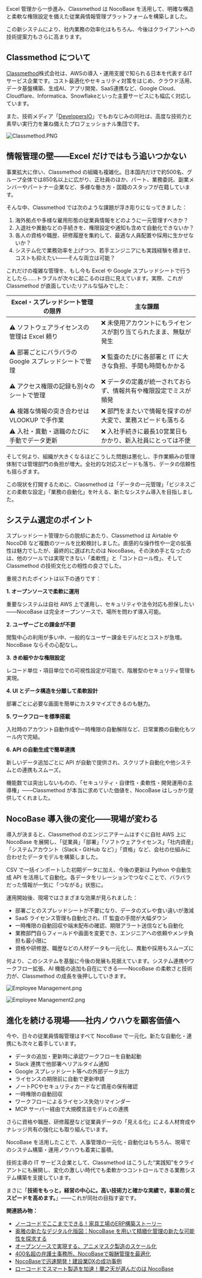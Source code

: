 Excel 管理から一歩進み、Classmethod は NocoBase を活用して、明確な構造と柔軟な権限設定を備えた従業員情報管理プラットフォームを構築しました。

この新システムにより、社内業務の効率化はもちろん、今後はクライアントへの技術提案力もさらに高まります。

## Classmethod について

[Classmethod](https://classmethod.jp/)株式会社は、AWSの導入・運用支援で知られる日本を代表するITサービス企業です。コスト最適化やセキュリティ対策をはじめ、クラウド活用、データ基盤構築、生成AI、アプリ開発、SaaS連携など、Google Cloud、Cloudflare、Informatica、Snowflakeといった主要サービスにも幅広く対応しています。

また、技術メディア「[DevelopersIO](https://dev.classmethod.jp/)」でもおなじみの同社は、高度な技術力と素早い実行力を兼ね備えたプロフェッショナル集団です。

![Classmethod.PNG](https://static-docs.nocobase.com/Classmethod-o0zgj9.PNG)

## 情報管理の壁――Excel だけではもう追いつかない

事業拡大に伴い、Classmethod の組織も複雑化。日本国内だけで約500名、グループ全体では850名以上に広がり、正社員のほか、パート、業務委託、副業メンバーやパートナー企業など、多様な働き方・国籍のスタッフが在籍しています。

そんな中、Classmethod では次のような課題が浮き彫りになってきました：

1. 海外拠点や多様な雇用形態の従業員情報をどのように一元管理すべきか？
2. 入退社や異動などの手続きを、権限設定や通知も含めて自動化できないか？
3. 各人の資格や職歴、研修履歴を集約して、最適な人員配置や採用に生かせないか？
4. システム化で業務効率を上げつつ、若手エンジニアにも実践経験を積ませ、コストも抑えたい――そんな両立は可能？

これだけの複雑な管理を、もし今も Excel や Google スプレッドシートで行うとしたら……トラブルが次々に起こるのは目に見えています。実際、これが Classmethod が直面していたリアルな悩みでした：


| **Excel・スプレッドシート管理の限界**                   | **主な課題**                                                      |
| ------------------------------------------------------- | ----------------------------------------------------------------- |
| ⚠️ ソフトウェアライセンスの管理は Excel 頼り          | ❌ 未使用アカウントにもライセンスが割り当てられたまま、無駄が発生 |
| ⚠️ 部署ごとにバラバラの Google スプレッドシートで管理 | ❌ 監査のたびに各部署と IT に大きな負担、手間も時間もかかる       |
| ⚠️ アクセス権限の記録も別々のシートで管理             | ❌ データの定義が統一されておらず、情報共有や権限設定でミスが頻発 |
| ⚠️ 複雑な情報の突き合わせは VLOOKUP で手作業          | ❌ 部門をまたいで情報を探すのが大変で、業務スピードも落ちる       |
| ⚠️ 入社・異動・退職のたびに手動でデータ更新           | ❌ 入社手続きに最長10営業日もかかり、新入社員にとっては不便       |

そして何より、組織が大きくなるほどこうした問題は悪化し、手作業頼みの管理体制では管理部門の負担が増大。全社的な対応スピードも落ち、データの信頼性も揺らぎます。

この現状を打開するために、Classmethod は「データの一元管理」「ビジネスごとの柔軟な設定」「業務の自動化」を叶える、新たなシステム導入を目指しました。

## システム選定のポイント

スプレッドシート管理からの脱却にあたり、Classmethod は Airtable や NocoDB など複数のツールを比較検討しました。直感的な操作性や一定の拡張性は魅力でしたが、最終的に選ばれたのは NocoBase。その決め手となったのは、他のツールでは実現できない「柔軟性」と「コントロール性」、そして Classmethod の技術文化との相性の良さでした。

重視されたポイントは以下の通りです：

**1. オープンソースで柔軟に運用**

重要なシステムは自社 AWS 上で運用し、セキュリティや法令対応も担保したい——NocoBase は完全オープンソースで、場所を問わず導入可能。

**2. ユーザーごとの課金が不要**

閲覧中心の利用が多い中、一般的なユーザー課金モデルだとコストが急増。NocoBase ならその心配なし。

**3. きめ細やかな権限設定**

レコード単位・項目単位での可視性設定が可能で、階層型のセキュリティ管理も実現。

**4. UI とデータ構造を分離して柔軟設計**

部署ごとに必要な画面を簡単にカスタマイズできるのも魅力。

**5. ワークフローを標準搭載**

入社時のアカウント自動作成や一時権限の自動解除など、日常業務の自動化もツール内で完結。

**6. API の自動生成で簡単連携**

新しいデータ追加ごとに API が自動で提供され、スクリプト自動化や他システムとの連携もスムーズ。

機能数では突出しないものの、「セキュリティ・自律性・柔軟性・開発運用の主導権」——Classmethod が本当に求めていた価値を、NocoBase はしっかり提供してくれました。

## NocoBase 導入後の変化――現場が変わる

導入が決まると、Classmethod のエンジニアチームはすぐに自社 AWS 上に NocoBase を展開し、「従業員」「部署」「ソフトウェアライセンス」「社内資産」「システムアカウント（Slack・GitHub など）」「資格」など、会社の仕組みに合わせたデータモデルを構築しました。

CSV で一括インポートした初期データに加え、今後の更新は Python や自動生成 API を活用して自動化。各データをリレーションでつなぐことで、バラバラだった情報が一気に「つながる」状態に。

運用開始後、現場ではさまざまな効果が見られました：

* 部署ごとのスプレッドシートが不要になり、データのズレや食い違いが激減
* SaaS ライセンス管理も自動化され、IT 監査の手間が大幅ダウン
* 一時権限の自動回収や端末配布の確認、期限アラート送信なども自動化
* 業務部門自らフィールドや画面を変更でき、エンジニアへの依頼やメンテ負担も最小限に
* 資格や研修歴、職歴などの人材データも一元化し、異動や採用もスムーズに

何より、このシステムを基盤に今後の発展も見据えています。システム連携やワークフロー拡張、AI 機能の追加も自在にできる——NocoBase の柔軟さと技術力が、Classmethod の成長を後押ししていきます。

![Employee Management.png](https://static-docs.nocobase.com/image_1-93c06z.png)

![Employee Management2.png](https://static-docs.nocobase.com/image_2-i5s50v.png)

## 進化を続ける現場――社内ノウハウを顧客価値へ

今や、日々の従業員情報管理はすべて NocoBase で一元化。新たな自動化・連携にも次々と着手しています。

* データの追加・更新時に承認ワークフローを自動起動
* Slack 連携で他部署へリアルタイム通知
* Google スプレッドシート等への外部データ出力
* ライセンスの期限前に自動で更新申請
* ノートPCやセキュリティカードなど資産の保有確認
* 一時権限の自動回収
* ワークフローによるライセンス失効リマインダー
* MCP サーバー経由で大規模言語モデルとの連携

さらに資格や職歴、研修履歴など従業員データの「見える化」による人材育成やナレッジ共有の強化にも取り組んでいます。

NocoBase を活用したことで、人事管理の一元化・自動化はもちろん、現場でのシステム構築・運用ノウハウも着実に蓄積。

技術主導の IT サービス企業として、Classmethod はこうした“実践知”をクライアントにも展開し、変化の激しい時代でも柔軟かつコントロールできる業務システム構築を支援しています。

まさに「**技術をもっと，経営の中心に。高い技術力と確かな実績で，事業の質とスピードを高めます。**」――これが同社の目指す姿です。

**関連読み物：**

* [ノーコードでここまでできる！家具工場のERP構築ストーリー](https://www.nocobase.com/ja/blog/olmon)
* [奥雅の新たなデジタル化版図：NocoBase を用いて精緻化管理の新たな可能性を探求する](https://www.nocobase.com/ja/blog/l-a)
* [オープンソースで実現する、アニメマスク製造のスケール化](https://www.nocobase.com/ja/blog/kigland)
* [400名超の弁護士事務所、NocoBaseで報酬管理を最適化](https://www.nocobase.com/ja/blog/how-400-lawyer-firm-streamlines-commission-management-with-nocobase)
* [NocoBaseで迅速開発！建設業DXの成功事例](https://www.nocobase.com/ja/blog/rapid-development-with-nocobase)
* [ローコードでスマート製造を加速！蘭之天が選んだのは NocoBase](https://www.nocobase.com/ja/blog/Orchisky)
